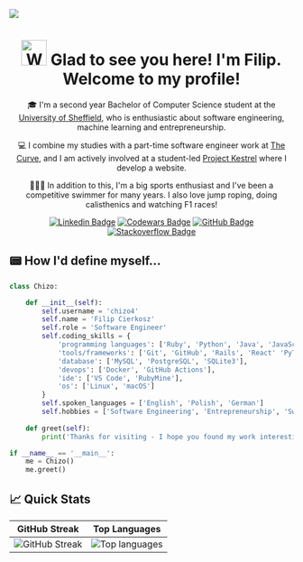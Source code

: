 ![](https://visitcount.itsvg.in/api?id=chizo4&label=Profile%20Views&color=12&icon=1&pretty=true)

##

<h1 align="center">
  <img src="https://raw.githubusercontent.com/nixin72/nixin72/master/wave.gif" 
   alt="Waving hand animated gif"
   height="45"
   width="45" />
  Glad to see you here! I'm Filip. Welcome to my profile!
</h1>

<p align="center">
  🎓 I'm a second year Bachelor of Computer Science student at the  <a href="https://www.sheffield.ac.uk/">University of Sheffield</a>, who is enthusiastic about software engineering, machine learning and entrepreneurship.
</p>

<p align="center">
  💻 I combine my studies with a part-time software engineer work at <a href="https://thecurve.io/">The Curve</a>, and I am actively involved at a student-led <a href="https://www.linkedin.com/company/project-kestrel/mycompany/">Project Kestrel</a> where I develop a website.
</p>

<p align="center"> 
  🏊🏼‍♂️ In addition to this, I'm a big sports enthusiast and I've been a competitive swimmer for many years. I also love jump roping, doing calisthenics and watching F1 races!
</p>

<div align="center">

  [![Linkedin Badge](https://img.shields.io/badge/Linkedin-0077B5?style=for-the-badge&logo=linkedin&logoColor=white)](https://www.linkedin.com/in/filip-cierkosz/)
  [![Codewars Badge](https://img.shields.io/badge/Codewars-FF0000?style=for-the-badge&logo=codewars&logoColor=white)](https://www.codewars.com/users/chizo4)
  [![GitHub Badge](https://img.shields.io/badge/GitHub-12100E?style=for-the-badge&logo=github&logoColor=white)](https://github.com/chizo4)
  [![Stackoverflow Badge](https://img.shields.io/badge/stackoverflow-FF4500?style=for-the-badge&logo=stackoverflow&logoColor=white)](https://stackoverflow.com/users/16192228/chizo4)

</div>

## 📟 How I'd define myself...

```python
class Chizo:

    def __init__(self):
        self.username = 'chizo4'
        self.name = 'Filip Cierkosz'
        self.role = 'Software Engineer'
        self.coding_skills = {
            'programming languages': ['Ruby', 'Python', 'Java', 'JavaScript'],
            'tools/frameworks': ['Git', 'GitHub', 'Rails', 'React' 'PyTorch', 'Pandas', 'Jupyter Notebook'],
            'database': ['MySQL', 'PostgreSQL', 'SQLite3'],
            'devops': ['Docker', 'GitHub Actions'],
            'ide': ['VS Code', 'RubyMine'],
            'os': ['Linux', 'macOS']
        }
        self.spoken_languages = ['English', 'Polish', 'German']
        self.hobbies = ['Software Engineering', 'Entrepreneurship', 'Swimming']
        
    def greet(self):
        print('Thanks for visiting - I hope you found my work interesting!')

if __name__ == '__main__':
    me = Chizo()
    me.greet()
```

## 📈 Quick Stats
| GitHub Streak | Top Languages |
| --- | --- |
| ![GitHub Streak](http://github-readme-streak-stats.herokuapp.com?user=chizo4&theme=highcontrast&background=000000) | ![Top languages](https://github-readme-stats.vercel.app/api/top-langs/?username=chizo4&show_icons=true&theme=highcontrast&count_private=true&layout=compact) |
